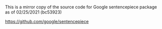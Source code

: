 This is a mirror copy of the source code for Google sentencepiece package as of 02/25/2021 (bc53923)

https://github.com/google/sentencepiece
